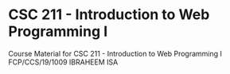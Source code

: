 # CSC 211 - Introduction to Web Programming I
Course Material for CSC 211 - Introduction to Web Programming I
FCP/CCS/19/1009
IBRAHEEM ISA

